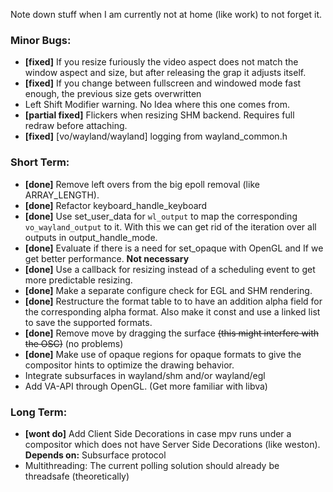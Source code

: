 Note down stuff when I am currently not at home (like work) to not forget it.

### Minor Bugs:
- **[fixed]** If you resize furiously the video aspect does not match the window aspect and size, but after releasing the grap it adjusts itself.
- **[fixed]** If you change between fullscreen and windowed mode fast enough, the previous size gets overwritten
- Left Shift Modifier warning. No Idea where this one comes from.
- **[partial fixed]** Flickers when resizing SHM backend. Requires full redraw before attaching.
- **[fixed]** [vo/wayland/wayland] logging from wayland_common.h

### Short Term:
- **[done]** Remove left overs from the big epoll removal (like ARRAY_LENGTH).
- **[done]** Refactor keyboard_handle_keyboard
- **[done]** Use set_user_data for `wl_output` to map the corresponding `vo_wayland_output` to it. With this we can get rid of the iteration over all outputs in output_handle_mode.
- **[done]** Evaluate if there is a need for set_opaque with OpenGL and If we get better performance. **Not necessary**
- **[done]** Use a callback for resizing instead of a scheduling event to get more predictable resizing.
- **[done]** Make a separate configure check for EGL and SHM rendering.
- **[done]** Restructure the format table to to have an addition alpha field for the corresponding 
             alpha format. Also make it const and use a linked list to save the supported formats.
- **[done]** Remove move by dragging the surface ~~(this might interfere with the OSC)~~ (no problems)
- **[done]** Make use of opaque regions for opaque formats to give the compositor hints to optimize the drawing behavior.
- Integrate subsurfaces in wayland/shm and/or wayland/egl
- Add VA-API through OpenGL. (Get more familiar with libva)


### Long Term:
- **[wont do]** Add Client Side Decorations in case mpv runs under a compositor which does not have Server Side Decorations (like weston). **Depends on:** Subsurface protocol
- Multithreading: The current polling solution should already be threadsafe (theoretically)
